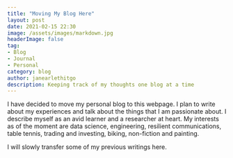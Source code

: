 ```yaml
---
title: "Moving My Blog Here"
layout: post
date: 2021-02-15 22:30
image: /assets/images/markdown.jpg
headerImage: false
tag:
- Blog
- Journal
- Personal
category: blog
author: janearlethitgo
description: Keeping track of my thoughts one blog at a time
---
```



I have decided to move my personal blog to this webpage. I plan to write about my experiences and talk about the things that I am passionate about.
I describe myself as an avid learner and a researcher at heart. My interests as of the moment are data science, engineering, resilient communications,
table tennis, trading and investing, biking, non-fiction and painting. 

I will slowly transfer some of my previous writings here. 
